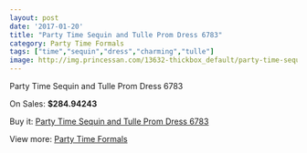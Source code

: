 ```yaml
---
layout: post
date: '2017-01-20'
title: "Party Time Sequin and Tulle Prom Dress 6783"
category: Party Time Formals
tags: ["time","sequin","dress","charming","tulle"]
image: http://img.princessan.com/13632-thickbox_default/party-time-sequin-and-tulle-prom-dress-6783.jpg
---
```

Party Time Sequin and Tulle Prom Dress 6783

On Sales: **$284.94243**
<a href="https://www.princessan.com/en/party-time-formals/6417-party-time-sequin-and-tulle-prom-dress-6783.html"><amp-img layout="responsive" width="600" height="600" src="//img.princessan.com/13632-thickbox_default/party-time-sequin-and-tulle-prom-dress-6783.jpg" alt="Party Time Sequin and Tulle Prom Dress 6783 0" /></a>
<a href="https://www.princessan.com/en/party-time-formals/6417-party-time-sequin-and-tulle-prom-dress-6783.html"><amp-img layout="responsive" width="600" height="600" src="//img.princessan.com/13634-thickbox_default/party-time-sequin-and-tulle-prom-dress-6783.jpg" alt="Party Time Sequin and Tulle Prom Dress 6783 1" /></a>
<a href="https://www.princessan.com/en/party-time-formals/6417-party-time-sequin-and-tulle-prom-dress-6783.html"><amp-img layout="responsive" width="600" height="600" src="//img.princessan.com/13633-thickbox_default/party-time-sequin-and-tulle-prom-dress-6783.jpg" alt="Party Time Sequin and Tulle Prom Dress 6783 2" /></a>

Buy it: [Party Time Sequin and Tulle Prom Dress 6783](https://www.princessan.com/en/party-time-formals/6417-party-time-sequin-and-tulle-prom-dress-6783.html "Party Time Sequin and Tulle Prom Dress 6783")

View more: [Party Time Formals](https://www.princessan.com/en/51-party-time-formals "Party Time Formals")